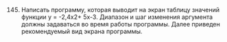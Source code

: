 145. Написать программу, которая выводит на экран таблицу значений функции у = -2,4х2+ 5х-3. Диапазон и шаг изменения аргумента должны задаваться во время работы программы. Далее приведен рекомендуемый вид экрана программы.
```
